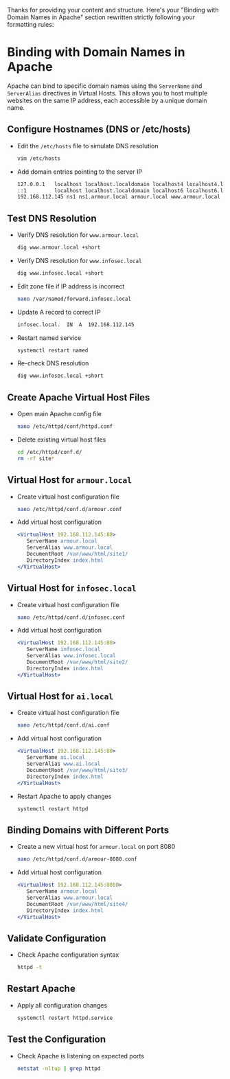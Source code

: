Thanks for providing your content and structure. Here's your "Binding with Domain Names in Apache" section rewritten strictly following your formatting rules:



# Binding with Domain Names in Apache

Apache can bind to specific domain names using the `ServerName` and `ServerAlias` directives in Virtual Hosts. This allows you to host multiple websites on the same IP address, each accessible by a unique domain name.



## Configure Hostnames (DNS or /etc/hosts)

* Edit the `/etc/hosts` file to simulate DNS resolution

  ```bash
  vim /etc/hosts
  ```

* Add domain entries pointing to the server IP

  ```bash
  127.0.0.1   localhost localhost.localdomain localhost4 localhost4.localdomain4
  ::1         localhost localhost.localdomain localhost6 localhost6.localdomain6
  192.168.112.145 ns1 ns1.armour.local armour.local www.armour.local infosec.local www.infosec.local ai.local www.ai.local
  ```



## Test DNS Resolution

* Verify DNS resolution for `www.armour.local`

  ```bash
  dig www.armour.local +short
  ```

* Verify DNS resolution for `www.infosec.local`

  ```bash
  dig www.infosec.local +short
  ```

* Edit zone file if IP address is incorrect

  ```bash
  nano /var/named/forward.infosec.local
  ```

* Update A record to correct IP

  ```bash
  infosec.local.  IN  A  192.168.112.145
  ```

* Restart named service

  ```bash
  systemctl restart named
  ```

* Re-check DNS resolution

  ```bash
  dig www.infosec.local +short
  ```



## Create Apache Virtual Host Files

* Open main Apache config file

  ```bash
  nano /etc/httpd/conf/httpd.conf
  ```

* Delete existing virtual host files

  ```bash
  cd /etc/httpd/conf.d/
  rm -rf site*
  ```



## Virtual Host for `armour.local`

* Create virtual host configuration file

  ```bash
  nano /etc/httpd/conf.d/armour.conf
  ```

* Add virtual host configuration

  ```apache
  <VirtualHost 192.168.112.145:80>
     ServerName armour.local
     ServerAlias www.armour.local
     DocumentRoot /var/www/html/site1/
     DirectoryIndex index.html
  </VirtualHost>
  ```



## Virtual Host for `infosec.local`

* Create virtual host configuration file

  ```bash
  nano /etc/httpd/conf.d/infosec.conf
  ```

* Add virtual host configuration

  ```apache
  <VirtualHost 192.168.112.145:80>
     ServerName infosec.local
     ServerAlias www.infosec.local
     DocumentRoot /var/www/html/site2/
     DirectoryIndex index.html
  </VirtualHost>
  ```



## Virtual Host for `ai.local`

* Create virtual host configuration file

  ```bash
  nano /etc/httpd/conf.d/ai.conf
  ```

* Add virtual host configuration

  ```apache
  <VirtualHost 192.168.112.145:80>
     ServerName ai.local
     ServerAlias www.ai.local
     DocumentRoot /var/www/html/site3/
     DirectoryIndex index.html
  </VirtualHost>
  ```

* Restart Apache to apply changes

  ```bash
  systemctl restart httpd
  ```



## Binding Domains with Different Ports

* Create a new virtual host for `armour.local` on port 8080

  ```bash
  nano /etc/httpd/conf.d/armour-8080.conf
  ```

* Add virtual host configuration

  ```apache
  <VirtualHost 192.168.112.145:8080>
     ServerName armour.local
     ServerAlias www.armour.local
     DocumentRoot /var/www/html/site4/
     DirectoryIndex index.html
  </VirtualHost>
  ```



## Validate Configuration

* Check Apache configuration syntax

  ```bash
  httpd -t
  ```



## Restart Apache

* Apply all configuration changes

  ```bash
  systemctl restart httpd.service
  ```



## Test the Configuration

* Check Apache is listening on expected ports

  ```bash
  netstat -nltup | grep httpd
  ```